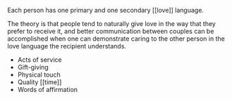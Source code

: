 Each person has one primary and one secondary [[love]] language.

The theory is that people tend to naturally give love in the way that they prefer to receive it, and better communication between couples can be accomplished when one can demonstrate caring to the other person in the love language the recipient understands.

- Acts of service
- Gift-giving
- Physical touch
- Quality [[time]]
- Words of affirmation